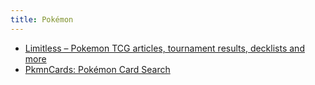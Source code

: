```yaml
---
title: Pokémon
---
```


- [Limitless – Pokemon TCG articles, tournament results, decklists and more](https://limitlesstcg.com/)
- [PkmnCards: Pokémon Card Search](https://pkmncards.com/)

